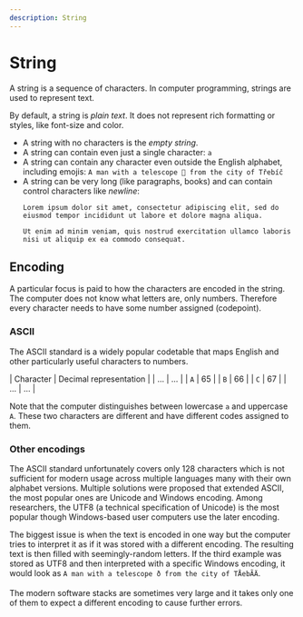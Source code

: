 ```yaml
---
description: String
---
```


# String

A string is a sequence of characters.
In computer programming, strings are used to represent text.

By default, a string is _plain text_.
It does not represent rich formatting or styles, like font-size and color.

- A string with no characters is the _empty string_.
- A string can contain even just a single character: `a`
- A string can contain any character even outside the English alphabet, including emojis: `A man with a telescope 🔭 from the city of Třebíč`
- A string can be very long (like paragraphs, books) and can contain control characters like _newline_:
   ```
   Lorem ipsum dolor sit amet, consectetur adipiscing elit, sed do eiusmod tempor incididunt ut labore et dolore magna aliqua.
   
   Ut enim ad minim veniam, quis nostrud exercitation ullamco laboris nisi ut aliquip ex ea commodo consequat.
   ```

## Encoding

A particular focus is paid to how the characters are encoded in the string.
The computer does not know what letters are, only numbers.
Therefore every character needs to have some number assigned (codepoint).

### ASCII

The ASCII standard is a widely popular codetable that maps English and other particularly useful characters to numbers.

| Character | Decimal representation |
| ... | ... |
| `A` | 65 |
| `B` | 66 |
| `C` | 67 |
| ... | ... |

Note that the computer distinguishes between lowercase `a` and uppercase `A`.
These two characters are different and have different codes assigned to them. 

### Other encodings

The ASCII standard unfortunately covers only 128 characters which is not sufficient for modern usage across multiple languages many with their own alphabet versions.
Multiple solutions were proposed that extended ASCII, the most popular ones are Unicode and Windows encoding.
Among researchers, the UTF8 (a technical specification of Unicode) is the most popular though Windows-based user computers use the later encoding.

The biggest issue is when the text is encoded in one way but the computer tries to interpret it as if it was stored with a different encoding.
The resulting text is then filled with seemingly-random letters.
If the third example was stored as UTF8 and then interpreted with a specific Windows encoding, it would look as `A man with a telescope ð­ from the city of TÅebÃ­Ä`.

The modern software stacks are sometimes very large and it takes only one of them to expect a different encoding to cause further errors.